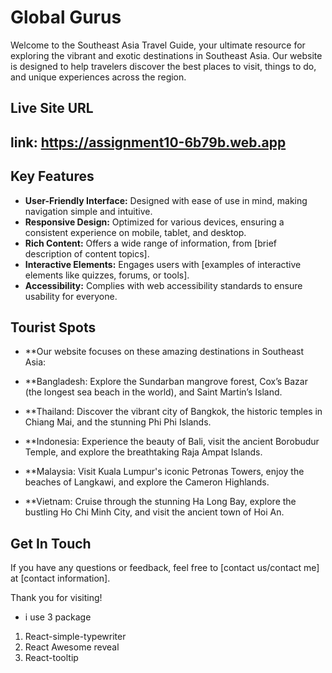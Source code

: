 # Global Gurus

Welcome to the Southeast Asia Travel Guide, your ultimate resource for exploring the vibrant and exotic destinations in Southeast Asia. Our website is designed to help travelers discover the best places to visit, things to do, and unique experiences across the region.

## Live Site URL

## link: https://assignment10-6b79b.web.app

## Key Features

- **User-Friendly Interface:** Designed with ease of use in mind, making navigation simple and intuitive.
- **Responsive Design:** Optimized for various devices, ensuring a consistent experience on mobile, tablet, and desktop.
- **Rich Content:** Offers a wide range of information, from [brief description of content topics].
- **Interactive Elements:** Engages users with [examples of interactive elements like quizzes, forums, or tools].
- **Accessibility:** Complies with web accessibility standards to ensure usability for everyone.

## Tourist Spots

- \*\*Our website focuses on these amazing destinations in Southeast Asia:

- \*\*Bangladesh: Explore the Sundarban mangrove forest, Cox’s Bazar (the longest sea beach in the world), and Saint Martin’s Island.
- \*\*Thailand: Discover the vibrant city of Bangkok, the historic temples in Chiang Mai, and the stunning Phi Phi Islands.
- \*\*Indonesia: Experience the beauty of Bali, visit the ancient Borobudur Temple, and explore the breathtaking Raja Ampat Islands.
- \*\*Malaysia: Visit Kuala Lumpur's iconic Petronas Towers, enjoy the beaches of Langkawi, and explore the Cameron Highlands.
- \*\*Vietnam: Cruise through the stunning Ha Long Bay, explore the bustling Ho Chi Minh City, and visit the ancient town of Hoi An.

## Get In Touch

If you have any questions or feedback, feel free to [contact us/contact me] at [contact information].

Thank you for visiting!

- i use 3 package

1.  React-simple-typewriter
2.  React Awesome reveal
3.  React-tooltip
